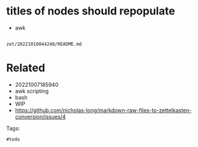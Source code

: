 # titles of nodes should repopulate

- awk

```bash
```

` zet/20221010044240/README.md `

# Related

- 20221007185940
- awk scripting
- bash
- WIP
- https://github.com/nicholas-long/markdown-raw-files-to-zettelkasten-conversion/issues/4

Tags:

    #todo
